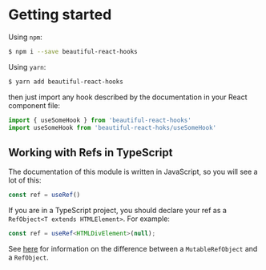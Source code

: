 # Getting started

Using `npm`:

```bash
$ npm i --save beautiful-react-hooks
```

Using `yarn`:

```bash 
$ yarn add beautiful-react-hooks
```

then just import any hook described by the documentation in your React component file:

```ts static
import { useSomeHook } from 'beautiful-react-hooks'
import useSomeHook from 'beautiful-react-hoks/useSomeHook'
```

## Working with Refs in TypeScript

The documentation of this module is written in JavaScript, so you will see a lot of this:

```javascript
const ref = useRef()
```

If you are in a TypeScript project, you should declare your ref as a `RefObject<T extends HTMLElement>`. For example:

```ts
const ref = useRef<HTMLDivElement>(null);
```

See [here](https://dev.to/wojciechmatuszewski/mutable-and-immutable-useref-semantics-with-react-typescript-30c9) for information on the difference between a `MutableRefObject` and a `RefObject`.